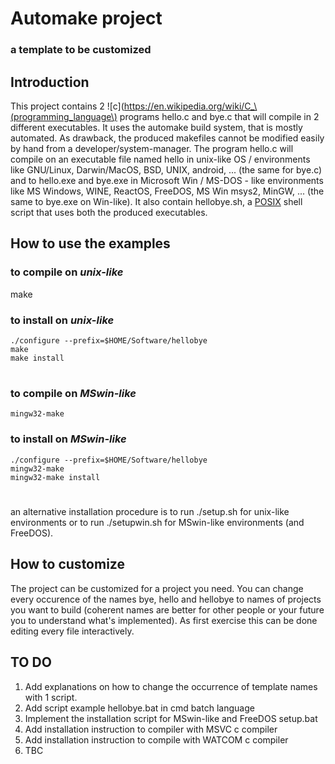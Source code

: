 # Automake project
### a template to be customized
## Introduction
This project contains 2 ![c](https://en.wikipedia.org/wiki/C_\(programming_language\)
programs hello.c and bye.c that will compile in 2 different executables.
It uses the automake build system, that is mostly
automated. As drawback, the produced makefiles
cannot be modified easily by hand from a developer/system-manager.
The program hello.c will compile on an executable file 
named hello in unix-like OS / environments like
GNU/Linux, Darwin/MacOS, BSD, UNIX, android, ... (the same for bye.c)
and to hello.exe and bye.exe in Microsoft Win / MS-DOS - like
environments like MS Windows, WINE, ReactOS, FreeDOS, MS Win msys2, MinGW, ...
(the same to bye.exe on Win-like).
It also contain hellobye.sh, a [POSIX](https://en.wikipedia.org/wiki/POSIX) shell script
that uses both the produced executables.
## How to use the examples
### to compile on _unix-like_
make
### to install on _unix-like_
	./configure --prefix=$HOME/Software/hellobye
	make
	make install
#
### to compile on _MSwin-like_
	mingw32-make
### to install on _MSwin-like_
	./configure --prefix=$HOME/Software/hellobye
	mingw32-make
	mingw32-make install
#
an alternative installation procedure is to run
./setup.sh
for unix-like environments
or to run
./setupwin.sh
for MSwin-like environments (and FreeDOS).
## How to customize
The project can be customized for a project you need.
You can change every occurence of the names bye, hello and hellobye
to names of projects you want to build (coherent names are better for other
people or your future you to understand what's implemented).
As first exercise this can be done editing every file interactively.
## TO DO
1. Add explanations on how to change the occurrence of template names with 1 script.
2. Add script example hellobye.bat in cmd batch language
3. Implement the installation script for MSwin-like and FreeDOS setup.bat
4. Add installation instruction to compiler with MSVC c compiler
5. Add installation instruction to compile with WATCOM c compiler
6. TBC

